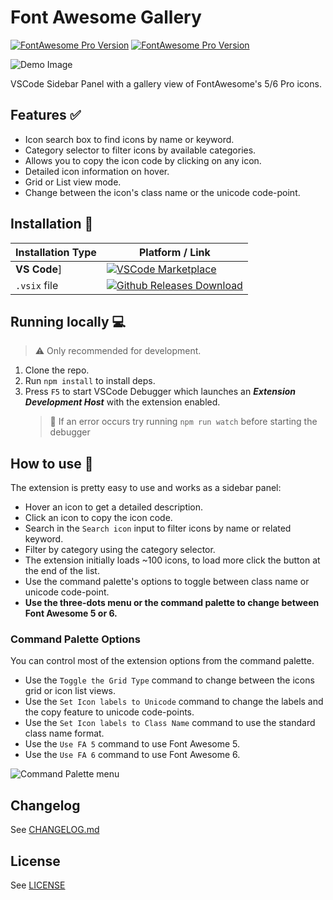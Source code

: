 # Font Awesome Gallery

[![FontAwesome Pro Version](https://img.shields.io/badge/Font%20Awesome%20Version-5.15.4%20Pro-orange)](https://fontawesome.com/download)
[![FontAwesome Pro Version](https://img.shields.io/badge/Font%20Awesome%20Version-6.1.0%20Pro-blue)](https://fontawesome.com/download)

![Demo Image](/media/github/fag-demo.gif)

VSCode Sidebar Panel with a gallery view of FontAwesome's 5/6 Pro icons.

## Features ✅

- Icon search box to find icons by name or keyword.
- Category selector to filter icons by available categories.
- Allows you to copy the icon code by clicking on any icon.
- Detailed icon information on hover.
- Grid or List view mode.
- Change between the icon's class name or the unicode code-point.

## Installation 💾

| Installation Type | Platform / Link                                                                                                                                                                       |
| ----------------- | ------------------------------------------------------------------------------------------------------------------------------------------------------------------------------------- |
| **VS Code**]      | [![VSCode Marketplace](https://img.shields.io/badge/VSCode%20Marketplace-v0.0.7-orange)](https://marketplace.visualstudio.com/items?itemName=tomasvergara.vscode-fontawesome-gallery) |
| `.vsix` file      | [![Github Releases Download](https://img.shields.io/badge/Releases%20Github-v0.0.7-orange)](https://github.com/TOMIVERGARA/vscode-fontawesome-gallery/releases)                       |

## Running locally 💻

> ⚠️ Only recommended for development.

1. Clone the repo.
2. Run `npm install` to install deps.
3. Press `F5` to start VSCode Debugger which launches an **_Extension Development Host_** with the extension enabled.
   > 🙋 If an error occurs try running `npm run watch` before starting the debugger

## How to use 🧐

The extension is pretty easy to use and works as a sidebar panel:

- Hover an icon to get a detailed description.
- Click an icon to copy the icon code.
- Search in the `Search icon` input to filter icons by name or related keyword.
- Filter by category using the category selector.
- The extension initially loads ~100 icons, to load more click the button at the end of the list.
- Use the command palette's options to toggle between class name or unicode code-point.
- **Use the three-dots menu or the command palette to change between Font Awesome 5 or 6.**

### Command Palette Options

You can control most of the extension options from the command palette.

- Use the `Toggle the Grid Type` command to change between the icons grid or icon list views.
- Use the `Set Icon labels to Unicode` command to change the labels and the copy feature to unicode code-points.
- Use the `Set Icon labels to Class Name` command to use the standard class name format.
- Use the `Use FA 5` command to use Font Awesome 5.
- Use the `Use FA 6` command to use Font Awesome 6.

![Command Palette menu](media/github/fag-command-palette.png)

## Changelog

See [CHANGELOG.md](https://github.com/TOMIVERGARA/vscode-fontawesome-gallery/blob/dev/CHANGELOG.md)

## License

See [LICENSE](https://github.com/TOMIVERGARA/vscode-fontawesome-gallery/blob/dev/LICENCE)
